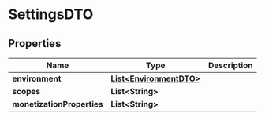 
# SettingsDTO

## Properties
Name | Type | Description | Notes
------------ | ------------- | ------------- | -------------
**environment** | [**List&lt;EnvironmentDTO&gt;**](EnvironmentDTO.md) |  |  [optional]
**scopes** | **List&lt;String&gt;** |  |  [optional]
**monetizationProperties** | **List&lt;String&gt;** |  |  [optional]



